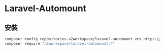 # Laravel-Automount



## 安裝

```bash
composer config repositories.a2workspace/laravel-automount vcs https://github.com/A2Workspace/laravel-automount.git
composer require "a2workspace/laravel-automount:*"
```